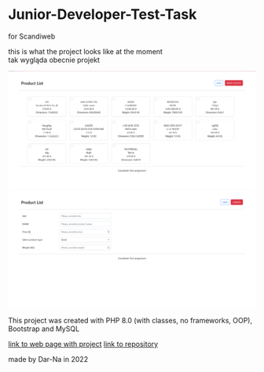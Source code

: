 # Junior-Developer-Test-Task

for Scandiweb

this is what the project looks like at the moment  
tak wygląda obecnie projekt

![Home page](https://github.com/Dar-Na/Junior-Developer-Test-Task/blob/main/resources/homePage.png)
![Add Product page](https://github.com/Dar-Na/Junior-Developer-Test-Task/blob/main/resources/addPage.png?raw=true)


This project was created with PHP 8.0 (with classes, no frameworks, OOP), Bootstrap and MySQL

[link to web page with project](http://product-store.freecluster.eu/)
[link to repository](https://github.com/Dar-Na/Junior-Developer-Test-Task)

made by Dar-Na in 2022
